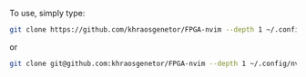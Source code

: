 To use, simply type:
```bash
git clone https://github.com/khraosgenetor/FPGA-nvim --depth 1 ~/.config/nvim
```

or

```bash
git clone git@github.com:khraosgenetor/FPGA-nvim --depth 1 ~/.config/nvim
```
